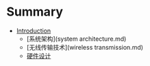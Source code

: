 # Summary

* [Introduction](README.md)
   * [系统架构](system architecture.md)
   * [无线传输技术](wireless transmission.md)
   * [硬件设计](hardware.md)

